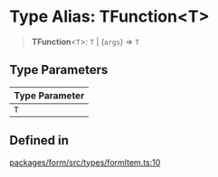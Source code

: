 # Type Alias: TFunction\<T\>

> **TFunction**\<`T`\>: `T` \| (`args`) => `T`

## Type Parameters

| Type Parameter |
| ------ |
| `T` |

## Defined in

[packages/form/src/types/formItem.ts:10](https://github.com/XiaoPiHong/xph-crud/blob/0b8d0402c9ef344b83f6748977c7fa890aa875d9/packages/form/src/types/formItem.ts#L10)
